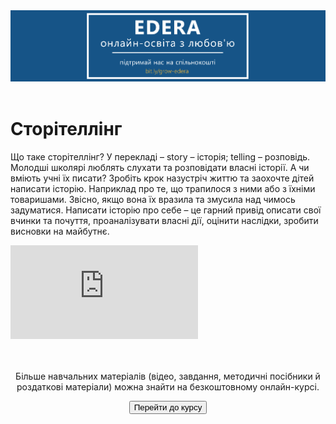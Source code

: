 <div align="center">
<a href="https://biggggidea.com/project/edera-onlajn-osvita-z-lyubovyu/" target="_blank"><img src="000.png" width="1000" /></a>
</div>
<br>

<h1>Сторітеллінг</h1>

<p>Що таке сторітеллінг? У перекладі – story – історія; telling – розповідь. Молодші школярі люблять слухати та розповідати власні історії. А чи вміють учні їх писати? Зробіть крок назустріч життю  та заохочте дітей написати історію. Наприклад про те, що трапилося з ними або з їхніми товаришами. Звісно, якщо вона їх вразила та змусила над чимось задуматися. Написати історію про себе – це гарний привід описати свої вчинки та почуття, проаналізувати власні дії, оцінити наслідки, зробити висновки на майбутнє.</p>
<div class="embed-responsive embed-responsive-16by9">
<iframe class="embed-responsive-item" src="https://www.youtube.com/embed/2aYHz1U19U8" frameborder="0" allowfullscreen></iframe>
</div>
<br>

<div class="eoz-text">
	<br>
	<p align="center">Більше навчальних матеріалів (відео, завдання, методичні посібники й роздаткові матеріали) можна знайти на безкоштовному онлайн-курсі.</p>
<p><center><a href="https://courses.ed-era.com/courses/course-v1:MON-EDERA-OSVITORIA+ST101+st101/about" target="_blank"><button type="button" class="btn btn-primary" aria-haspopup="true" aria-expanded="false">Перейти до курсу</button></a></center></p>
</div>